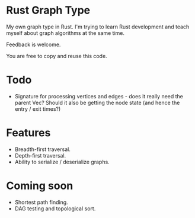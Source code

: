 Rust Graph Type
===============

My own graph type in Rust.
I'm trying to learn Rust development and teach myself about graph algorithms at the same time.

Feedback is welcome.

You are free to copy and reuse this code.

# Todo

* Signature for processing vertices and edges - does it really need the
  parent Vec? Should it also be getting the node state (and hence the
  entry / exit times?)

# Features

* Breadth-first traversal.
* Depth-first traversal.
* Ability to serialize / deserialize graphs.

# Coming soon

* Shortest path finding.
* DAG testing and topological sort.
